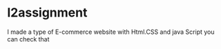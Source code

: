 # l2assignment
I made a type of E-commerce website with Html.CSS and java Script you can check that 
